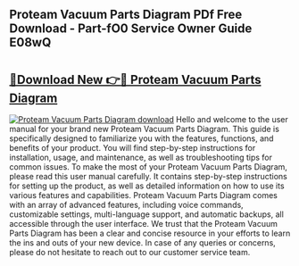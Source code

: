 ## Proteam Vacuum Parts Diagram PDf Free Download - Part-fO0 Service Owner Guide E08wQ

# <h2><a href="http://dfls57.blite.top/?on=Proteam+Vacuum+Parts+Diagram">🔗Download New 👉🔴 Proteam Vacuum Parts Diagram</a></h2>

[![Proteam Vacuum Parts Diagram download](https://i.imgur.com/lujVjoI.png)](http://dfls57.blite.top/?on=Proteam+Vacuum+Parts+Diagram)
Hello and welcome to the user manual for your brand new Proteam Vacuum Parts Diagram. This guide is specifically designed to familiarize you with the features, functions, and benefits of your product. You will find step-by-step instructions for installation, usage, and maintenance, as well as troubleshooting tips for common issues. To make the most of your Proteam Vacuum Parts Diagram, please read this user manual carefully. It contains step-by-step instructions for setting up the product, as well as detailed information on how to use its various features and capabilities. Proteam Vacuum Parts Diagram comes with an array of advanced features, including voice commands, customizable settings, multi-language support, and automatic backups, all accessible through the user interface. We trust that the Proteam Vacuum Parts Diagram has been a clear and concise resource in your efforts to learn the ins and outs of your new device. In case of any queries or concerns, please do not hesitate to reach out to our customer service team.
